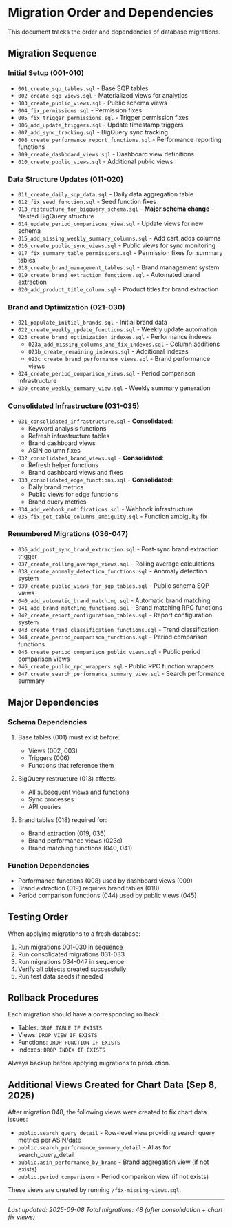 # Migration Order and Dependencies

This document tracks the order and dependencies of database migrations.

## Migration Sequence

### Initial Setup (001-010)
- `001_create_sqp_tables.sql` - Base SQP tables
- `002_create_sqp_views.sql` - Materialized views for analytics
- `003_create_public_views.sql` - Public schema views
- `004_fix_permissions.sql` - Permission fixes
- `005_fix_trigger_permissions.sql` - Trigger permission fixes
- `006_add_update_triggers.sql` - Update timestamp triggers
- `007_add_sync_tracking.sql` - BigQuery sync tracking
- `008_create_performance_report_functions.sql` - Performance reporting functions
- `009_create_dashboard_views.sql` - Dashboard view definitions
- `010_create_public_views.sql` - Additional public views

### Data Structure Updates (011-020)
- `011_create_daily_sqp_data.sql` - Daily data aggregation table
- `012_fix_seed_function.sql` - Seed function fixes
- `013_restructure_for_bigquery_schema.sql` - **Major schema change** - Nested BigQuery structure
- `014_update_period_comparisons_view.sql` - Update views for new schema
- `015_add_missing_weekly_summary_columns.sql` - Add cart_adds columns
- `016_create_public_sync_views.sql` - Public views for sync monitoring
- `017_fix_summary_table_permissions.sql` - Permission fixes for summary tables
- `018_create_brand_management_tables.sql` - Brand management system
- `019_create_brand_extraction_functions.sql` - Automated brand extraction
- `020_add_product_title_column.sql` - Product titles for brand extraction

### Brand and Optimization (021-030)
- `021_populate_initial_brands.sql` - Initial brand data
- `022_create_weekly_update_functions.sql` - Weekly update automation
- `023_create_brand_optimization_indexes.sql` - Performance indexes
  - `023a_add_missing_columns_and_fix_indexes.sql` - Column additions
  - `023b_create_remaining_indexes.sql` - Additional indexes
  - `023c_create_brand_performance_views.sql` - Brand performance views
- `024_create_period_comparison_views.sql` - Period comparison infrastructure
- `030_create_weekly_summary_view.sql` - Weekly summary generation

### Consolidated Infrastructure (031-035)
- `031_consolidated_infrastructure.sql` - **Consolidated**:
  - Keyword analysis functions
  - Refresh infrastructure tables
  - Brand dashboard views
  - ASIN column fixes
- `032_consolidated_brand_views.sql` - **Consolidated**:
  - Refresh helper functions
  - Brand dashboard views and fixes
- `033_consolidated_edge_functions.sql` - **Consolidated**:
  - Daily brand metrics
  - Public views for edge functions
  - Brand query metrics
- `034_add_webhook_notifications.sql` - Webhook infrastructure
- `035_fix_get_table_columns_ambiguity.sql` - Function ambiguity fix

### Renumbered Migrations (036-047)
- `036_add_post_sync_brand_extraction.sql` - Post-sync brand extraction trigger
- `037_create_rolling_average_views.sql` - Rolling average calculations
- `038_create_anomaly_detection_functions.sql` - Anomaly detection system
- `039_create_public_views_for_sqp_tables.sql` - Public schema SQP views
- `040_add_automatic_brand_matching.sql` - Automatic brand matching
- `041_add_brand_matching_functions.sql` - Brand matching RPC functions
- `042_create_report_configuration_tables.sql` - Report configuration system
- `043_create_trend_classification_functions.sql` - Trend classification
- `044_create_period_comparison_functions.sql` - Period comparison functions
- `045_create_period_comparison_public_views.sql` - Public period comparison views
- `046_create_public_rpc_wrappers.sql` - Public RPC function wrappers
- `047_create_search_performance_summary_view.sql` - Search performance summary

## Major Dependencies

### Schema Dependencies
1. Base tables (001) must exist before:
   - Views (002, 003)
   - Triggers (006)
   - Functions that reference them

2. BigQuery restructure (013) affects:
   - All subsequent views and functions
   - Sync processes
   - API queries

3. Brand tables (018) required for:
   - Brand extraction (019, 036)
   - Brand performance views (023c)
   - Brand matching functions (040, 041)

### Function Dependencies
- Performance functions (008) used by dashboard views (009)
- Brand extraction (019) requires brand tables (018)
- Period comparison functions (044) used by public views (045)

## Testing Order

When applying migrations to a fresh database:
1. Run migrations 001-030 in sequence
2. Run consolidated migrations 031-033
3. Run migrations 034-047 in sequence
4. Verify all objects created successfully
5. Run test data seeds if needed

## Rollback Procedures

Each migration should have a corresponding rollback:
- Tables: `DROP TABLE IF EXISTS`
- Views: `DROP VIEW IF EXISTS`
- Functions: `DROP FUNCTION IF EXISTS`
- Indexes: `DROP INDEX IF EXISTS`

Always backup before applying migrations to production.

## Additional Views Created for Chart Data (Sep 8, 2025)

After migration 048, the following views were created to fix chart data issues:
- `public.search_query_detail` - Row-level view providing search query metrics per ASIN/date
- `public.search_performance_summary_detail` - Alias for search_query_detail
- `public.asin_performance_by_brand` - Brand aggregation view (if not exists)
- `public.period_comparisons` - Period comparison view (if not exists)

These views are created by running `/fix-missing-views.sql`.

---
*Last updated: 2025-09-08*
*Total migrations: 48 (after consolidation + chart fix views)*